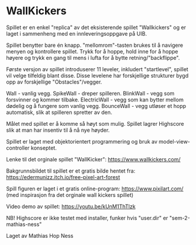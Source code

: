 # WallKickers

Spillet er en enkel "replica" av det eksisterende spillet "Wallkickers" og er laget i sammenheng med en innleveringsoppgave på UIB. 

Spillet benytter bare én knapp. "mellomrom"-tasten brukes til å navigere menyen og kontrollere spillet. Trykk for å hoppe, hold inne for å hoppe høyere og trykk en gang til mens i lufta for å bytte retning/"backflippe".

Første versjon av spillet introduserer 11 leveler, inkludert "startlevel", spillet vil velge tilfeldig blant disse. Disse levelene har forskjellige strukturer bygd opp av forskjellige "Obstacles"/vegger. 

Wall - vanlig vegg.
SpikeWall - dreper spilleren.
BlinkWall - vegg som forsvinner og kommer tilbake.
ElectricWall - vegg som kan bytter mellom dødelig og å fungere som vanlig vegg.
BounceWall - vegg utløser et hopp automatisk, slik at spilleren spretter av den.

Målet med spillet er å komme så høyt som mulig. Spillet lagrer Highscore slik at man har insentiv til å nå nye høyder.

Spillet er laget med objektorientert programmering og bruk av model-view-controller konseptet.

Lenke til det orginale spillet "WallKicker": https://www.wallkickers.com/

Bakgrunnsbildet til spillet er et gratis bilde hentet fra: https://edermunizz.itch.io/free-pixel-art-forest

Spill figuren er laget i et gratis online-program: https://www.pixilart.com/ (med inspirasjon fra det orginale wall kickers spillet)

Video demo av spillet: https://youtu.be/kUnM1ThTlzk 

NB! Highscore er ikke testet med installer, funker hvis "user.dir" er "sem-2-mathias-ness" 

Laget av Mathias Hop Ness